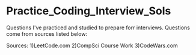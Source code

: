 # Practice_Coding_Interview_Sols
Questions I've practiced and studied to prepare forr interviews. Questions come from sources listed below: 

Sources: 
  1)LeetCode.com
  2)CompSci Course Work
  3)CodeWars.com 
